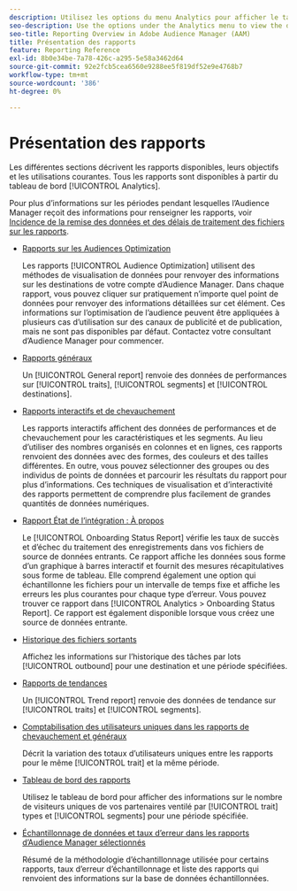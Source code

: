 ```yaml
---
description: Utilisez les options du menu Analytics pour afficher le tableau de bord et les différents rapports.
seo-description: Use the options under the Analytics menu to view the dashboard and various reports in Adobe Audience Manager (AAM).
seo-title: Reporting Overview in Adobe Audience Manager (AAM)
title: Présentation des rapports
feature: Reporting Reference
exl-id: 8b0e34be-7a78-426c-a295-5e58a3462d64
source-git-commit: 92e2fcb5cea6560e9288ee5f819df52e9e4768b7
workflow-type: tm+mt
source-wordcount: '386'
ht-degree: 0%

---
```


# Présentation des rapports

Les différentes sections décrivent les rapports disponibles, leurs objectifs et les utilisations courantes. Tous les rapports sont disponibles à partir du tableau de bord [!UICONTROL Analytics].

Pour plus d’informations sur les périodes pendant lesquelles l’Audience Manager reçoit des informations pour renseigner les rapports, voir [Incidence de la remise des données et des délais de traitement des fichiers sur les rapports](/help/using/reference/reporting-file-transfer-timeframe.md).

* [Rapports sur les Audiences Optimization](/help/using/reporting/audience-optimization-reports/audience-optimization-reports.md)

  Les rapports [!UICONTROL Audience Optimization] utilisent des méthodes de visualisation de données pour renvoyer des informations sur les destinations de votre compte d’Audience Manager. Dans chaque rapport, vous pouvez cliquer sur pratiquement n’importe quel point de données pour renvoyer des informations détaillées sur cet élément. Ces informations sur l’optimisation de l’audience peuvent être appliquées à plusieurs cas d’utilisation sur des canaux de publicité et de publication, mais ne sont pas disponibles par défaut. Contactez votre consultant d’Audience Manager pour commencer.

* [Rapports généraux](/help/using/reporting/general-reports.md)

  Un [!UICONTROL General report] renvoie des données de performances sur [!UICONTROL traits], [!UICONTROL segments] et [!UICONTROL destinations].

* [Rapports interactifs et de chevauchement](/help/using/reporting/dynamic-reports/dynamic-reports.md)

  Les rapports interactifs affichent des données de performances et de chevauchement pour les caractéristiques et les segments. Au lieu d’utiliser des nombres organisés en colonnes et en lignes, ces rapports renvoient des données avec des formes, des couleurs et des tailles différentes. En outre, vous pouvez sélectionner des groupes ou des individus de points de données et parcourir les résultats du rapport pour plus d’informations. Ces techniques de visualisation et d’interactivité des rapports permettent de comprendre plus facilement de grandes quantités de données numériques.

* [Rapport État de l’intégration : À propos](/help/using/reporting/onboarding-status-report.md)

  Le [!UICONTROL Onboarding Status Report] vérifie les taux de succès et d’échec du traitement des enregistrements dans vos fichiers de source de données entrants. Ce rapport affiche les données sous forme d’un graphique à barres interactif et fournit des mesures récapitulatives sous forme de tableau. Elle comprend également une option qui échantillonne les fichiers pour un intervalle de temps fixe et affiche les erreurs les plus courantes pour chaque type d’erreur. Vous pouvez trouver ce rapport dans [!UICONTROL Analytics > Onboarding Status Report]. Ce rapport est également disponible lorsque vous créez une source de données entrante.

* [Historique des fichiers sortants](/help/using/reporting/outbound-history-report.md)

  Affichez les informations sur l’historique des tâches par lots [!UICONTROL outbound] pour une destination et une période spécifiées.

* [Rapports de tendances](/help/using/reporting/trend-reports.md)

  Un [!UICONTROL Trend report] renvoie des données de tendance sur [!UICONTROL traits] et [!UICONTROL segments].

* [Comptabilisation des utilisateurs uniques dans les rapports de chevauchement et généraux](/help/using/reporting/unique-user-counts.md)

  Décrit la variation des totaux d’utilisateurs uniques entre les rapports pour le même [!UICONTROL trait] et la même période.

* [Tableau de bord des rapports](/help/using/reporting/trend-reports.md)

  Utilisez le tableau de bord pour afficher des informations sur le nombre de visiteurs uniques de vos partenaires ventilé par [!UICONTROL trait] types et [!UICONTROL segments] pour une période spécifiée.

* [Échantillonnage de données et taux d’erreur dans les rapports d’Audience Manager sélectionnés](/help/using/reporting/report-sampling.md)

  Résumé de la méthodologie d’échantillonnage utilisée pour certains rapports, taux d’erreur d’échantillonnage et liste des rapports qui renvoient des informations sur la base de données échantillonnées.
